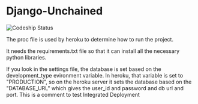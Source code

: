 # Django-Unchained
![Codeship Status](https://www.codeship.io/projects/8c5b7870-96cf-0132-19b3-76c54edd661d/status)

The proc file is used by heroku to determine how to run the project.

It needs the requirements.txt file so that it can install all the necessary python libraries.

If you look in the settings file, the database is set based on the development_type evironment variable.
In heroku, that variable is set to "PRODUCTION", so on the heroku server it sets the database based on the "DATABASE_URL" which gives
the user_id and password and db url and port.
This is a comment to test Integrated Deployment

